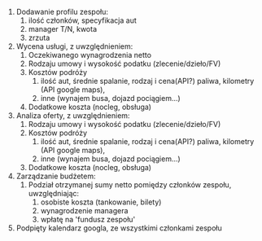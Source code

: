 1. Dodawanie profilu zespołu:
    1. ilość członków, specyfikacja aut
    2. manager T/N, kwota
    3. zrzuta
1. Wycena usługi, z uwzględnieniem:
    1. Oczekiwanego wynagrodzenia netto
    2. Rodzaju umowy i wysokość podatku (zlecenie/dzieło/FV)
    3. Kosztów podróży
        1. ilość aut, średnie spalanie, rodzaj i cena(API?) paliwa, kilometry (API google maps),
        2. inne (wynajem busa, dojazd pociągiem...)
    4. Dodatkowe koszta (nocleg, obsługa)
2. Analiza oferty, z uwzględnieniem:
    1. Rodzaju umowy i wysokość podatku (zlecenie/dzieło/FV)
    2. Kosztów podróży
        1. ilość aut, średnie spalanie, rodzaj i cena(API?) paliwa, kilometry (API google maps),
        2. inne (wynajem busa, dojazd pociągiem...)
    3. Dodatkowe koszta (nocleg, obsługa)
3. Zarządzanie budżetem:
    1. Podział otrzymanej sumy netto pomiędzy członków zespołu, uwzględniając:
        1. osobiste koszta (tankowanie, bilety)
        2. wynagrodzenie managera
        3. wpłatę na 'fundusz zespołu'
4. Podpięty kalendarz googla, ze wszystkimi członkami zespołu
